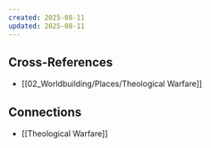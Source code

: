 ```yaml
---
created: 2025-08-11
updated: 2025-08-11
---
```




## Cross-References

- [[02_Worldbuilding/Places/Theological Warfare]]


## Connections

- [[Theological Warfare]]
